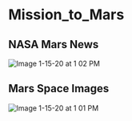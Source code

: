# Mission_to_Mars

## NASA Mars News
![Image 1-15-20 at 1 02 PM](https://user-images.githubusercontent.com/36050687/72471445-8b026200-3797-11ea-86c2-d0b6af8df259.jpg)

## Mars Space Images 


![Image 1-15-20 at 1 01 PM](https://user-images.githubusercontent.com/36050687/72471544-b6854c80-3797-11ea-9ec7-614a811395c9.jpg)


